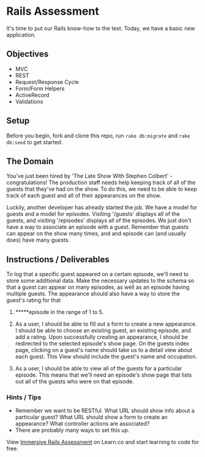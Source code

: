 # Rails Assessment

It's time to put our Rails know-how to the test. Today, we have a basic new application.

## Objectives
+ MVC
+ REST
+ Request/Response Cycle
+ Form/Form Helpers
+ ActiveRecord
+ Validations

## Setup

Before you begin, fork and clone this repo, run `rake db:migrate` and `rake db:seed` to get started.

## The Domain

You've just been hired by 'The Late Show With Stephen Colbert' - congratulations! The production staff needs help keeping track of all of the guests that they've had on the show. To do this, we need to be able to keep track of each guest and all of their appearances on the show.

Luckily, another developer has already started the job. We have a model for guests and a model for episodes. Visiting '/guests' displays all of the guests, and visiting '/episodes' displays all of the episodes. We just don't have a way to associate an episode with a guest. Remember that guests can appear on the show many times, and and episode can (and usually does) have many guests.

## Instructions / Deliverables
To log that a specific guest appeared on a certain episode, we'll need to store some additional data. Make the necessary updates to the schema so that a guest can appear on many episodes, as well as an episode having multiple guests.  The appearance should also have a way to store the guest's rating for that

1. *****episode in the range of 1 to 5.

2. As a user, I should be able to fill out a form to create a new appearance. I should be able to choose an existing guest, an existing episode, and add a rating. Upon successfully creating an appearance, I should be redirected to the selected episode's show page.
 On the guests index page, clicking on a guest's name should take us to a detail view about each guest. This View should include the guest's name and occupation.

4. As a user, I should be able to view all of the guests for a particular episode. This means that we'll need an episode's show page that lists out all of the guests who were on that episode.



### Hints / Tips

+ Remember we want to be RESTful. What URL should show info about a particular guest? What URL should show a form to create an appearance? What controller actions are associated?  
+ There are probably many ways to set this up.

<p class='util--hide'>View <a href='https://learn.co/lessons/immersive-rails-assessment'>Immersive Rails Assessment</a> on Learn.co and start learning to code for free.</p>
